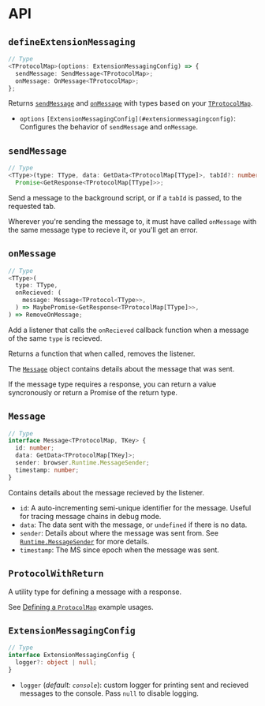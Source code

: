 # API

## `defineExtensionMessaging`

```ts
// Type
<TProtocolMap>(options: ExtensionMessagingConfig) => {
  sendMessage: SendMessage<TProtocolMap>;
  onMessage: OnMessage<TProtocolMap>;
};
```

Returns [`sendMessage`](#sendmessage) and [`onMessage`](#onmessage) with types based on your [`TProtocolMap`](#protocolmap).

- `options` `[ExtensionMessagingConfig](#extensionmessagingconfig)`: Configures the behavior of `sendMessage` and `onMessage`.

## `sendMessage`

```ts
// Type
<TType>(type: TType, data: GetData<TProtocolMap[TType]>, tabId?: number) =>
  Promise<GetResponse<TProtocolMap[TType]>>;
```

Send a message to the background script, or if a `tabId` is passed, to the requested tab.

Wherever you're sending the message to, it must have called `onMessage` with the same message type to recieve it, or you'll get an error.

## `onMessage`

```ts
// Type
<TType>(
  type: TType,
  onRecieved: (
    message: Message<TProtocol<TType>>,
  ) => MaybePromise<GetResponse<TProtocolMap[TType]>>,
) => RemoveOnMessage;
```

Add a listener that calls the `onRecieved` callback function when a message of the same `type` is recieved.

Returns a function that when called, removes the listener.

The [`Message`](#message) object contains details about the message that was sent.

If the message type requires a response, you can return a value syncronously or return a Promise of the return type.

## `Message`

```ts
// Type
interface Message<TProtocolMap, TKey> {
  id: number;
  data: GetData<TProtocolMap[TKey]>;
  sender: browser.Runtime.MessageSender;
  timestamp: number;
}
```

Contains details about the message recieved by the listener.

- `id`: A auto-incrementing semi-unique identifier for the message. Useful for tracing message chains in debug mode.
- `data`: The data sent with the message, or `undefined` if there is no data.
- `sender`: Details about where the message was sent from. See [`Runtime.MessageSender`](https://developer.chrome.com/docs/extensions/reference/runtime/#type-MessageSender) for more details.
- `timestamp`: The MS since epoch when the message was sent.

## `ProtocolWithReturn`

A utility type for defining a message with a response.

See [Defining a `ProtocolMap`](/messaging/#defining-a-protocolmap) example usages.

## `ExtensionMessagingConfig`

```ts
// Type
interface ExtensionMessagingConfig {
  logger?: object | null;
}
```

- `logger` (_default: `console`_): custom logger for printing sent and recieved messages to the console. Pass `null` to disable logging.
